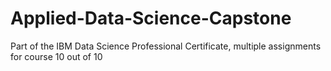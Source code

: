 # Applied-Data-Science-Capstone
Part of the IBM Data Science Professional Certificate, multiple assignments for course 10 out of 10
